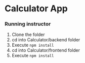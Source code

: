 # Calculator App
### Running instructor

1. Clone the folder
2. cd into Calculator/backend folder
3. Execute ```npm install```
4. cd into Calculator/frontend folder
5. Execute ```npm install```
